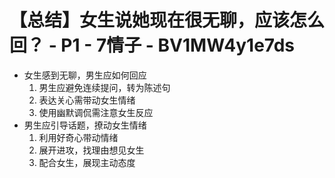# 【总结】女生说她现在很无聊，应该怎么回？ - P1 - 7情子 - BV1MW4y1e7ds

-   女生感到无聊，男生应如何回应
    1.  男生应避免连续提问，转为陈述句
    2.  表达关心需带动女生情绪
    3.  使用幽默调侃需注意女生反应
-   男生应引导话题，撩动女生情绪
    1.  利用好奇心带动情绪
    2.  展开进攻，找理由想见女生
    3.  配合女生，展现主动态度
